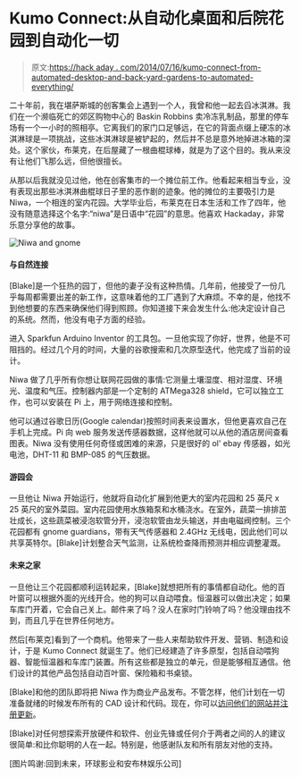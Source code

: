 # Kumo Connect:从自动化桌面和后院花园到自动化一切

> 原文:[https://hack aday . com/2014/07/16/kumo-connect-from-automated-desktop-and-back-yard-gardens-to-automated-everything/](https://hackaday.com/2014/07/16/kumo-connect-from-automated-desktop-and-backyard-gardens-to-automated-everything/)

二十年前，我在堪萨斯城的创客集会上遇到一个人，我曾和他一起去舀冰淇淋。我们在一个濒临死亡的郊区购物中心的 Baskin Robbins 卖冷冻乳制品，那里的停车场有一个一小时的照相亭。它离我们的家门口足够远，在它的背面点缀上硬冻的冰淇淋球是一项挑战，这些冰淇淋球是被铲起的，然后并不总是意外地掉进冰箱的深处。这个家伙，布莱克，在后屋藏了一根曲棍球棒，就是为了这个目的。我从来没有让他们飞那么远，但他很擅长。

从那以后我就没见过他，他在创客集市的一个摊位前工作。他看起来相当专业，没有表现出那些冰淇淋曲棍球日子里的恶作剧的迹象。他的摊位的主要吸引力是 Niwa，一个相连的室内花园。大学毕业后，布莱克在日本生活和工作了四年，他没有随意选择这个名字:“niwa”是日语中“花园”的意思。他喜欢 Hackaday，非常乐意分享他的故事。

![Niwa and gnome](../Images/85a4ebc50f48f40728ea8602a23eadd6.png)

#### 与自然连接

[Blake]是一个狂热的园丁，但他的妻子没有这种热情。几年前，他接受了一份几乎每周都需要出差的新工作，这意味着他的工厂遇到了大麻烦。不幸的是，他找不到他想要的东西来确保他们得到照顾。你知道接下来会发生什么:他决定设计自己的系统。然而，他没有电子方面的经验。

进入 Sparkfun Arduino Inventor 的工具包。一旦他实现了你好，世界，他是不可阻挡的。经过几个月的时间，大量的谷歌搜索和几次原型迭代，他完成了当前的设计。

Niwa 做了几乎所有你想让联网花园做的事情:它测量土壤湿度、相对湿度、环境光、温度和气压。控制器内部是一个定制的 ATMega328 shield，它可以独立工作，也可以安装在 Pi 上，用于网络连接和控制。

他可以通过谷歌日历(Google calendar)按照时间表来设置水，但他更喜欢自己在手机上完成。Pi 向 web 服务发送传感器数据，这样他就可以从他的酒店房间查看图表。Niwa 没有使用任何奇怪或困难的来源，只是很好的 ol' ebay 传感器，如光电池，DHT-11 和 BMP-085 的气压数据。

#### 游园会

一旦他让 Niwa 开始运行，他就将自动化扩展到他更大的室内花园和 25 英尺 x 25 英尺的室外菜园。室内花园使用水族箱泵和水桶浇水。在室外，蔬菜一排排茁壮成长，这些蔬菜被浸泡软管分开，浸泡软管由龙头输送，并由电磁阀控制。三个花园都有 gnome guardians，带有天气传感器和 2.4GHz 无线电，因此他们可以共享英特尔。[Blake]计划整合天气监测，让系统检查降雨预测并相应调整灌溉。

#### 未来之家

一旦他让三个花园都顺利运转起来，[Blake]就想把所有的事情都自动化。他的百叶窗可以根据外面的光线开合。他的狗可以自动喂食。恒温器可以做出决定；如果车库门开着，它会自己关上。邮件来了吗？没人在家时门铃响了吗？他没理由找不到，而且几乎在世界任何地方。

然后[布莱克]看到了一个商机。他带来了一些人来帮助软件开发、营销、制造和设计，于是 Kumo Connect 就诞生了。他们已经建造了许多原型，包括自动喂狗器、智能恒温器和车库门装置。所有这些都是独立的单元，但是能够相互通信。他们设计的其他产品包括自动百叶窗、保险箱和书桌锁。

[Blake]和他的团队即将把 Niwa 作为商业产品发布。不管怎样，他们计划在一切准备就绪的时候发布所有的 CAD 设计和代码。现在，你可以[访问他们的网站并注册更新](http://kumoconnect.com/)。

[Blake]对任何想探索开放硬件和软件、创业先锋或任何介于两者之间的人的建议很简单:和比你聪明的人在一起。特别是，他感谢队友和所有朋友对他的支持。

[图片鸣谢:回到未来，环球影业和安布林娱乐公司]